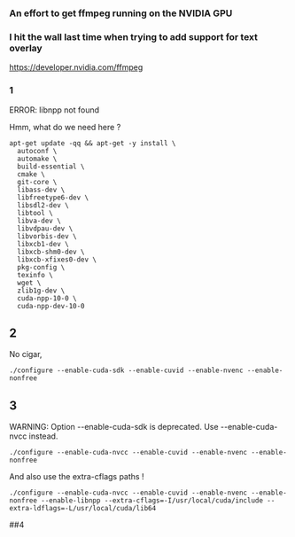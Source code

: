 ### An effort to get ffmpeg running on the NVIDIA GPU
### I hit the wall last time when trying to add support for text overlay

https://developer.nvidia.com/ffmpeg

### 1
ERROR: libnpp not found

Hmm, what do we need here ?


```
apt-get update -qq && apt-get -y install \
  autoconf \
  automake \
  build-essential \
  cmake \
  git-core \
  libass-dev \
  libfreetype6-dev \
  libsdl2-dev \
  libtool \
  libva-dev \
  libvdpau-dev \
  libvorbis-dev \
  libxcb1-dev \
  libxcb-shm0-dev \
  libxcb-xfixes0-dev \
  pkg-config \
  texinfo \
  wget \
  zlib1g-dev \
  cuda-npp-10-0 \
  cuda-npp-dev-10-0 
```  
## 2
  No cigar, 
```
./configure --enable-cuda-sdk --enable-cuvid --enable-nvenc --enable-nonfree
```

## 3
WARNING: Option --enable-cuda-sdk is deprecated. Use --enable-cuda-nvcc instead.

```
./configure --enable-cuda-nvcc --enable-cuvid --enable-nvenc --enable-nonfree
```

And also use the extra-cflags paths !
```
./configure --enable-cuda-nvcc --enable-cuvid --enable-nvenc --enable-nonfree --enable-libnpp --extra-cflags=-I/usr/local/cuda/include --extra-ldflags=-L/usr/local/cuda/lib64
```
##4



